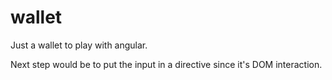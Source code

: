 wallet
======

Just a wallet to play with angular.

Next step would be to put the input in a directive since it's DOM interaction.
